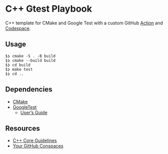 # C++ Gtest Playbook

C++ template for CMake and Google Test with a custom GitHub [Action](https://github.com/features/actions) and
[Codespace](https://github.com/features/codespaces).  

## Usage

```
$❯ cmake -S . -B build
$❯ cmake --build build
$❯ cd build
$❯ make test
$❯ cd ..
```

## Dependencies

* [CMake](https://cmake.org/)
* [GoogleTest](https://github.com/google/googletest)
    * [User’s Guide](https://google.github.io/googletest/)

## Resources

* [C++ Core Guidelines](https://github.com/isocpp/CppCoreGuidelines/blob/master/CppCoreGuidelines.md)
* [Your GitHub Conspaces](https://github.com/codespaces)
